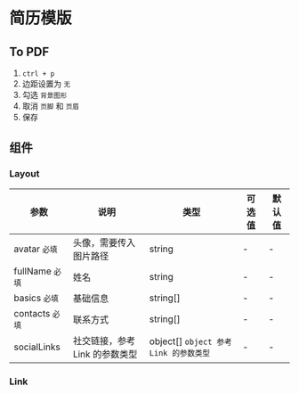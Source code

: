 # 简历模版

## To PDF

1. `ctrl + p`
2. 边距设置为 `无`
3. 勾选 `背景图形`
4. 取消 `页脚` 和 `页眉`
5. 保存

## 组件

### Layout

| 参数            | 说明                           | 类型                                   | 可选值 | 默认值 |
| --------------- | ------------------------------ | -------------------------------------- | ------ | ------ |
| avatar `必填`   | 头像，需要传入图片路径         | string                                 | -      | -      |
| fullName `必填` | 姓名                           | string                                 | -      | -      |
| basics `必填`   | 基础信息                       | string[]                               | -      | -      |
| contacts `必填` | 联系方式                       | string[]                               | -      | -      |
| socialLinks     | 社交链接，参考 Link 的参数类型 | object[] `object 参考 Link 的参数类型` | -      | -      |

### Link
